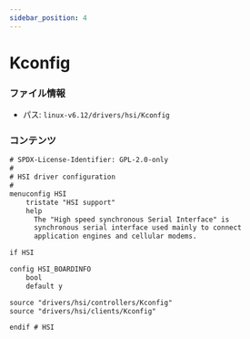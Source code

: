 ```yaml
---
sidebar_position: 4
---
```

# Kconfig

### ファイル情報

- パス: `linux-v6.12/drivers/hsi/Kconfig`

### コンテンツ

```txt
# SPDX-License-Identifier: GPL-2.0-only
#
# HSI driver configuration
#
menuconfig HSI
	tristate "HSI support"
	help
	  The "High speed synchronous Serial Interface" is
	  synchronous serial interface used mainly to connect
	  application engines and cellular modems.

if HSI

config HSI_BOARDINFO
	bool
	default y

source "drivers/hsi/controllers/Kconfig"
source "drivers/hsi/clients/Kconfig"

endif # HSI

```
